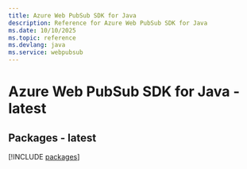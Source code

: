 ```yaml
---
title: Azure Web PubSub SDK for Java
description: Reference for Azure Web PubSub SDK for Java
ms.date: 10/10/2025
ms.topic: reference
ms.devlang: java
ms.service: webpubsub
---
```

# Azure Web PubSub SDK for Java - latest
## Packages - latest
[!INCLUDE [packages](web-pubsub-index.md)]